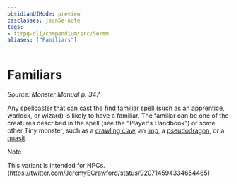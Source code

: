 ```yaml
---
obsidianUIMode: preview
cssclasses: json5e-note
tags:
- ttrpg-cli/compendium/src/5e/mm
aliases: ["Familiars"]
---
```

# Familiars
*Source: Monster Manual p. 347* 

Any spellcaster that can cast the [find familiar](3-Mechanics/CLI/spells/find-familiar.md) spell (such as an apprentice, warlock, or wizard) is likely to have a familiar. The familiar can be one of the creatures described in the spell (see the "Player's Handbook") or some other Tiny monster, such as a [crawling claw](3-Mechanics/CLI/bestiary/undead/crawling-claw.md), an [imp](3-Mechanics/CLI/bestiary/fiend/imp.md), a [pseudodragon](3-Mechanics/CLI/bestiary/dragon/pseudodragon.md), or a [quasit](3-Mechanics/CLI/bestiary/fiend/quasit.md).

> [!note]
> This variant is intended for NPCs. (https://twitter.com/JeremyECrawford/status/920714594334654465)